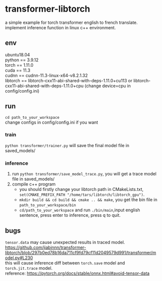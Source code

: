 # transformer-libtorch

a simple example for torch transformer english to french translate.  
implement inference function in linux c++ environment.

## env

ubuntu18.04  
python == 3.9.12  
torch == 1.11.0  
cuda == 11.3  
cudnn == cudnn-11.3-linux-x64-v8.2.1.32  
libtorch == libtorch-cxx11-abi-shared-with-deps-1.11.0+cu113 or libtorch-cxx11-abi-shared-with-deps-1.11.0+cpu (change device=cpu in config/config.ini)

## run

`cd path_to_your_workspace`  
change configs in config/config.ini if you want

### train

`python transformer/trainer.py` will save the final model file in saved_models/

### inference

1. run `python transformer/save_model_trace.py`, you will get a trace model file in saved_models/
2. compile c++ program
   - you should firstly change your libtorch path in CMakeLists.txt, `set(CMAKE_PREFIX_PATH "/home/tars/libtorch/libtorch_gpu")`.
   - `mkdir build && cd build && cmake .. && make`, you get the bin file in `path_to_your_workspace/bin`
   - `cd/path_to_your_workspace` and run `./bin/main`,input english sentence, press enter to inference, press q to quit.


## bugs

`tensor.data` may cause unexpected results in traced model.  
https://github.com/jiabinnn/transformer-libtorch/blob/297b0ed78b16da711cf9fd79cf11d2049579d991/transformer/model.py#L230  
this will cause inference diff between `torch.save` model and `torch.jit.trace` model.  
reference: https://pytorch.org/docs/stable/onnx.html#avoid-tensor-data
